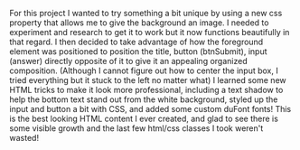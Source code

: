 For this project I wanted to try something a bit unique by using a new css property that allows me to give the background an image. I needed to experiment and research to get it to work but it now functions beautifully in that regard. I then decided to take advantage of how the foreground element was positioned to position the title, button (btnSubmit), input (answer) directly opposite of it to give it an appealing organized composition. (Although I cannot figure out how to center the input box, I tried everything but it stuck to the left no matter what) I learned some new HTML tricks to make it look more professional, including a text shadow to help the bottom text stand out from the white background, styled up the input and button a bit with CSS, and added some custom duFont fonts! This is the best looking HTML content I ever created, and glad to see there is some visible growth and the last few html/css classes I took weren't wasted! 